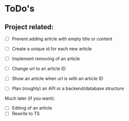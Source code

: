 # ToDo's

## Project related:
- [ ] Prevent adding article with empty title or content 
- [ ] Create a unique id for each new article
- [ ] Implement removing of an article
- [ ] Change url to an article ID 
- [ ] Show an article when url is with an article ID


- [ ] Plan (roughly) an API or a backend/database structure

Much later (if you want):
- [ ] Editing of an article
- [ ] Rewrite to TS